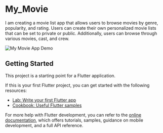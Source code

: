 # My_Movie

I am creating a movie list app that allows users to browse movies by genre, popularity, and rating. Users can create their own personalized movie lists that can be set to private or public. Additionally, users can browse through various movies, cast, and crew.

![My Movie App Demo](https://github.com/LavanyaShukla3/images/blob/main/Edited_Recorder_03102023_042407%20(1).gif)

## Getting Started

This project is a starting point for a Flutter application.

If this is your first Flutter project, you can get started with the following resources:

- [Lab: Write your first Flutter app](https://docs.flutter.dev/get-started/codelab)
- [Cookbook: Useful Flutter samples](https://docs.flutter.dev/cookbook)

For more help with Flutter development, you can refer to the [online documentation](https://docs.flutter.dev/), which offers tutorials, samples, guidance on mobile development, and a full API reference.

